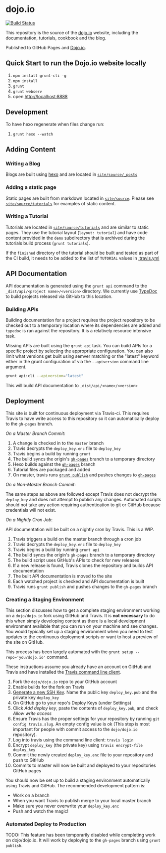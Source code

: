 # dojo.io

[![Build Status](https://travis-ci.org/dojo/dojo.io.svg?branch=master)](https://travis-ci.org/dojo/dojo.io)

This repository is the source of the [dojo.io](https://dojo.io/) website, including the documentation, tutorials, cookbook and the blog.

Published to GitHub Pages and [Dojo.io](http://dojo.io).

## Quick Start to run the Dojo.io website locally

1. `npm install grunt-cli -g`
1. `npm install`
1. `grunt`
1. `grunt webserv`
1. open [http://localhost:8888](localhost:8888)

## Development

To have hexo regenerate when files change run:

1. `grunt hexo --watch`

## Adding Content

### Writing a Blog

Blogs are built using [hexo](https://hexo.io/) and are located in [`site/source/_posts`](https://github.com/dojo/dojo.io/tree/master/site/source/_posts)

### Adding a static page

Static pages are built from markdown located in [`site/source`](https://github.com/dojo/dojo.io/tree/master/site/source). Please see [`site/source/tutorials`](https://github.com/dojo/dojo.io/tree/master/site/source/tutorials) for examples of static
 content.

### Writing a Tutorial

Tutorials are located in [`site/source/tutorials`](https://github.com/dojo/dojo.io/tree/master/site/source/tutorials) and are similar to static pages. They use the tutorial layout 
 (`layout: tutorial`) and have code content provided in the `demo` subdirectory that is archived during the tutorials
 build process (`grunt tutorials`).

 If the `finished` directory of the tutorial should be built and tested as part of the CI build, it needs
 to be added to the list of `TUTORIAL` values in [.travis.yml](./.travis.yml)

## API Documentation

API documentation is generated using the `grunt api` command to the `_dist/api/<project name>/<version>` directory. We currently use
[TypeDoc](https://github.com/TypeStrong/typedoc) to build projects released via GitHub to this location.

### Building APIs

Building documentation for a project requires the project repository to be checked out to a temporary location where its dependencies are added and `typedoc` is ran against the repository. It is a relatively resource intensive
 task.
 
Missing APIs are built using the `grunt api` task. You can build APIs for a specific project by selecting the 
 appropriate configuration. You can also limit what versions get built using semver matching or the "latest" keyword
 either in the grunt configuration of via the `--apiversion` command line argument.

```bash
grunt api:cli --apiversion="latest"
```

This will build API documentation to `_dist/api/<name>/<version>`

## Deployment

This site is built for continuous deployment via Travis-ci. This requires Travis to have write access to this
repository so it can automatically deploy to the `gh-pages` branch.

*On a Master Branch Commit*:

1. A change is checked in to the `master` branch
1. Travis decrypts the `deploy_key.enc` file to `deploy_key`
1. Travis begins a build by running `grunt`
1. The build syncs the origin's [`gh-pages`](https://github.com/dojo/dojo.io/tree/gh-pages) branch to a temporary directory
1. Hexo builds against the [`gh-pages`](https://github.com/dojo/dojo.io/tree/gh-pages) branch
1. Tutorial files are packaged and added
1. On master, travis runs [`grunt publish`](https://github.com/dojo/dojo.io/blob/3b971259134fb0292fd5521d2074c3895a6423a8/.travis.yml#L50) and pushes changes to [`gh-pages`](https://github.com/dojo/dojo.io/tree/gh-pages)

*On a Non-Master Branch Commit*:

The same steps as above are followed except Travis does not decrypt the `deploy_key` and does not attempt
 to publish any changes. Automated scripts should not take any action requiring authentication to git or GitHub
 because credentials will not exist.

*On a Nightly Cron Job*:

API documentation will be built on a nightly cron by Travis. This is a WIP.

1. Travis triggers a build on the master branch through a cron job
1. Travis decrypts the `deploy_key.enc` file to `deploy_key`
1. Travis begins a build by running `grunt api`
1. The build syncs the origin's `gh-pages` branch to a temporary directory
1. The build script uses GitHub's APIs to check for new releases
1. If a new release is found, Travis clones the repository and builds API documentation
1. The built API documentation is moved to the site
1. Each watched project is checked and API documentation is built
1. Travis runs `grunt publish` and pushes changes to the `gh-pages` branch

### Creating a Staging Environment

This section discusses how to get a complete staging environment working on a `dojo/dojo.io` fork using GitHub and 
 Travis. It is **not necessary** to do this when simply developing content as there is a local development environment
 available that you can run on your machine and see changes. You would typically set up a staging environment when you
 need to test updates to the continuous deployment scripts or want to host a preview of the site on GitHub.
 
This process has been largely automated with the `grunt setup --repo='you/dojo.io'` command.
 
These instructions assume you already have an account on GitHub and Travis and have installed the 
 [Travis command line client](https://blog.travis-ci.com/2013-01-14-new-client/).

1. Fork the `dojo/dojo.io` repo to your GitHub account
1. Enable builds for the fork on Travis
1. [Generate a new SSH Key](https://help.github.com/articles/generating-a-new-ssh-key-and-adding-it-to-the-ssh-agent/). Name the public key `deploy_key.pub` and the private key `deploy_key`
1. On GitHub go to your repo's Deploy Keys (under Settings)
1. Click *Add deploy key*, paste the contents of `deploy_key.pub`, and check *Allow write access*
1. Ensure Travis has the proper settings for your repository by running `git config travis.slug`. An empty config value
   is ok (This step is most important for people with commit access to the `dojo/dojo.io` repository).
1. Log into travis using the command line client: `travis login`
1. Encrypt `deploy_key` (the private key) using `travis encrypt-file deploy_key`
1. Commit the newly created `deploy_key.enc` file to your repository and push to GitHub
1. Commits to master will now be built and deployed to your repositories GitHub pages

You should now be set up to build a staging environment automatically using Travis and GitHub. The recommended
development pattern is:

* Work on a branch
* When you want Travis to publish merge to your local master branch
* Make sure you never overwrite your `deploy_key.enc`
* Push and watch the magic!

### Automated Deploy to Production

TODO: This feature has been temporarily disabled while completing work on dojo/dojo.io. It will work by deploying to the `gh-pages` branch using `grunt publish`.


